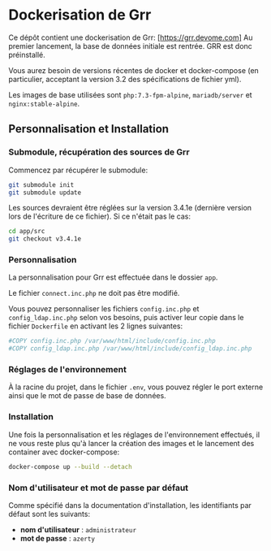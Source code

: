 # Dockerisation de Grr

Ce dépôt contient une dockerisation de Grr: [https://grr.devome.com]
Au premier lancement, la base de données initiale est rentrée. GRR est donc préinstallé.

Vous aurez besoin de versions récentes de docker et docker-compose (en particulier, acceptant la version 3.2 des spécifications de fichier yml).

Les images de base utilisées sont `php:7.3-fpm-alpine`, `mariadb/server` et `nginx:stable-alpine`.

## Personnalisation et Installation

### Submodule, récupération des sources de Grr

Commencez par récupérer le submodule:

```bash
git submodule init
git submodule update
```

Les sources devraient être réglées sur la version 3.4.1e (dernière version lors de l'écriture de ce fichier). Si ce n'était pas le cas:

```bash
cd app/src
git checkout v3.4.1e
```

### Personnalisation

La personnalisation pour Grr est effectuée dans le dossier `app`.

Le fichier `connect.inc.php` ne doit pas être modifié.

Vous pouvez personnaliser les fichiers `config.inc.php` et `config_ldap.inc.php` selon vos besoins, puis activer leur copie dans le fichier `Dockerfile` en activant les 2 lignes suivantes:

```Dockerfile
#COPY config.inc.php /var/www/html/include/config.inc.php
#COPY config_ldap.inc.php /var/www/html/include/config_ldap.inc.php
```

### Réglages de l'environnement

À la racine du projet, dans le fichier `.env`, vous pouvez régler le port externe ainsi que le mot de passe de base de données.

### Installation

Une fois la personnalisation et les réglages de l'environnement effectués, il ne vous reste plus qu'à lancer la création des images et le lancement des container avec docker-compose:

```bash
docker-compose up --build --detach
```

### Nom d'utilisateur et mot de passe par défaut

Comme spécifié dans la documentation d'installation, les identifiants par défaut sont les suivants:

* **nom d'utilisateur** : `administrateur`
* **mot de passe** : `azerty`
